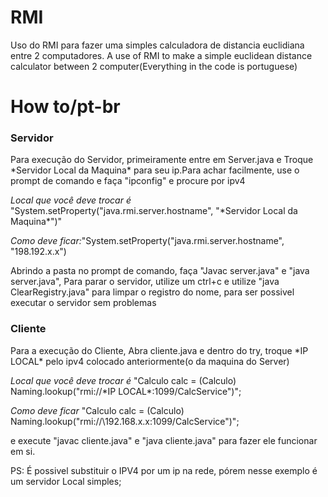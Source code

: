 # RMI
Uso do RMI para fazer uma simples calculadora de distancia euclidiana entre 2 computadores.
A use of RMI to make a simple euclidean distance calculator between 2 computer(Everything in the code is portuguese)

# How to/pt-br

### Servidor

Para execução do Servidor, primeiramente entre em Server.java e Troque \*Servidor Local da Maquina* para seu ip.Para achar facilmente, use o prompt de comando e faça "ipconfig" e procure por ipv4

*Local que você deve trocar é* "System.setProperty("java.rmi.server.hostname", "\*Servidor Local da Maquina*")"

*Como deve ficar:*"System.setProperty("java.rmi.server.hostname", "198.192.x.x")

Abrindo a pasta no prompt de comando, faça "Javac server.java" e "java server.java", 
Para parar o servidor, utilize um ctrl+c e utilize "java ClearRegistry.java" para limpar o registro do nome, para ser possivel executar o servidor sem problemas

### Cliente

Para a execução do Cliente, Abra cliente.java e dentro do try, troque \*IP LOCAL* pelo ipv4 colocado anteriormente(o da maquina do Server)

*Local que você deve trocar é* "Calculo calc = (Calculo) Naming.lookup("rmi://\*IP LOCAL*:1099/CalcService")";

*Como deve ficar* "Calculo calc = (Calculo) Naming.lookup("rmi://\192.168.x.x:1099/CalcService")";

e execute "javac cliente.java" e "java cliente.java" para fazer ele funcionar em si.


PS: É possivel substituir o IPV4 por um ip na rede, pórem nesse exemplo é um servidor Local simples;

